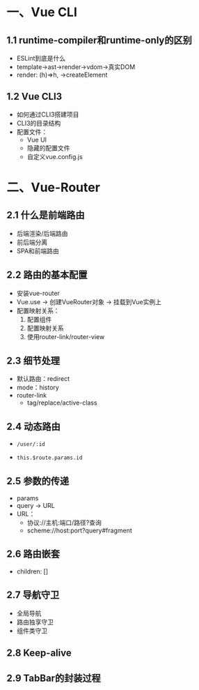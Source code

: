 # 一、Vue CLI

## 1.1 runtime-compiler和runtime-only的区别

* ESLint到底是什么
* template->ast->render->vdom->真实DOM
* render: (h)=>h, ->createElement



## 1.2 Vue CLI3

* 如何通过CLI3搭建项目
* CLI3的目录结构
* 配置文件：
  * Vue UI
  * 隐藏的配置文件
  * 自定义vue.config.js



# 二、Vue-Router

## 2.1 什么是前端路由

* 后端渲染/后端路由
* 前后端分离
* SPA和前端路由



## 2.2 路由的基本配置

* 安装vue-router
* Vue.use -> 创建VueRouter对象 -> 挂载到Vue实例上
* 配置映射关系：
  1. 配置组件
  2. 配置映射关系
  3. 使用router-link/router-view



## 2.3 细节处理

* 默认路由：redirect
* mode：history
* router-link
  * tag/replace/active-class



## 2.4 动态路由

* `/user/:id`

* `this.$route.params.id`



## 2.5 参数的传递

* params
* query -> URL
* URL：
  * 协议://主机:端口/路径?查询
  * scheme://host:port?query#fragment



## 2.6 路由嵌套

* children: []



## 2.7 导航守卫

* 全局导航
* 路由独享守卫
* 组件类守卫



## 2.8 Keep-alive



## 2.9 TabBar的封装过程
